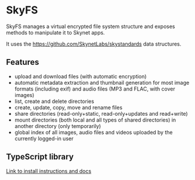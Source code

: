 # SkyFS

SkyFS manages a virtual encrypted file system structure and exposes methods to manipulate it to Skynet apps.

It uses the https://github.com/SkynetLabs/skystandards data structures.

## Features

- upload and download files (with automatic encryption)
- automatic metadata extraction and thumbnail generation for most image formats (including exif) and audio files (MP3 and FLAC, with cover images)
- list, create and delete directories
- create, update, copy, move and rename files
- share directories (read-only+static, read-only+updates and read+write)
- mount directories (both local and all types of shared directories) in another directory (only temporarily)
- global index of all images, audio files and videos uploaded by the currently logged-in user

## TypeScript library

[Link to install instructions and docs](https://github.com/redsolver/skyfs/tree/main/library-ts)
